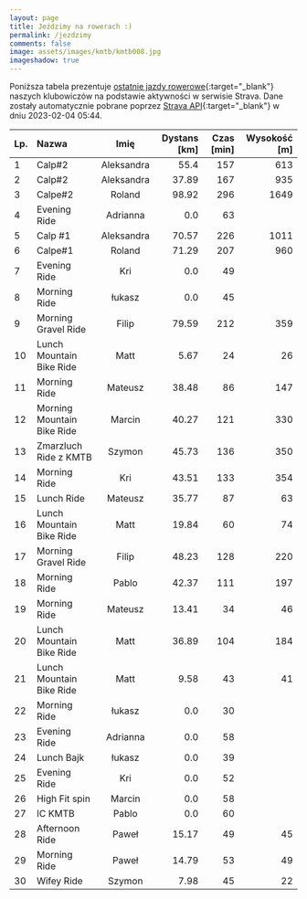 ```yaml
---
layout: page
title: Jeździmy na rowerach :)
permalink: /jezdzimy
comments: false
image: assets/images/kmtb/kmtb008.jpg
imageshadow: true
---
```


Poniższa tabela prezentuje [ostatnie jazdy rowerowe](https://www.strava.com/clubs/336381){:target="_blank"} naszych klubowiczów na podstawie aktywności w serwisie Strava. Dane zostały automatycznie pobrane poprzez [Strava API](https://developers.strava.com/docs/reference/#api-Clubs-getClubActivitiesById){:target="_blank"} w dniu 2023-02-04 05:44.

Lp. | Nazwa | Imię | Dystans [km] | Czas [min] | Wysokość [m]
:--- | :--- | :---: | ---: | ---: | ---:
1|Calp#2|Aleksandra|55.4|157|613
2|Calp#2|Aleksandra|37.89|167|935
3|Calpe#2|Roland|98.92|296|1649
4|Evening Ride|Adrianna|0.0|63|
5|Calp #1|Aleksandra|70.57|226|1011
6|Calpe#1|Roland|71.29|207|960
7|Evening Ride|Kri|0.0|49|
8|Morning Ride|łukasz|0.0|45|
9|Morning Gravel Ride|Filip|79.59|212|359
10|Lunch Mountain Bike Ride|Matt|5.67|24|26
11|Morning Ride|Mateusz|38.48|86|147
12|Morning Mountain Bike Ride|Marcin|40.27|121|330
13|Zmarzluch Ride z KMTB|Szymon|45.73|136|350
14|Morning Ride|Kri|43.51|133|354
15|Lunch Ride|Mateusz|35.77|87|63
16|Lunch Mountain Bike Ride|Matt|19.84|60|74
17|Morning Gravel Ride|Filip|48.23|128|220
18|Morning Ride|Pablo|42.37|111|197
19|Morning Ride|Mateusz|13.41|34|46
20|Lunch Mountain Bike Ride|Matt|36.89|104|184
21|Lunch Mountain Bike Ride|Matt|9.58|43|41
22|Morning Ride|łukasz|0.0|30|
23|Evening Ride|Adrianna|0.0|58|
24|Lunch Bajk|łukasz|0.0|39|
25|Evening Ride|Kri|0.0|52|
26|High Fit spin|Marcin|0.0|58|
27|IC KMTB|Pablo|0.0|60|
28|Afternoon Ride|Paweł|15.17|49|45
29|Morning Ride|Paweł|14.79|53|49
30|Wifey Ride|Szymon|7.98|45|22
